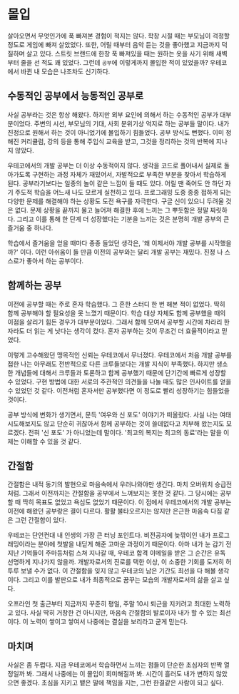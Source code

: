 # 몰입

살아오면서 무엇인가에 푹 빠져본 경험이 적지는 않다.
학창 시절 때는 부모님이 걱정할 정도로 게임에 빠져 살았었다.
또한, 어릴 때부터 음악 듣는 것을 좋아했고 지금까지 덕질하며 살고 있다.
스트릿 브랜드에 한창 푹 빠져있을 때는 원하는 옷을 사기 위해 새벽부터 줄을 선 적도 꽤 있었다.
그런데 `공부`에 이렇게까지 몰입한 적이 있었을까?
우테코에서 바뀐 내 모습은 나조차도 신기하다.

## 수동적인 공부에서 능동적인 공부로

사실 공부라는 것은 항상 해왔다.
하지만 외부 요인에 의해서 하는 수동적인 공부가 대부분이었다.
주변의 시선, 부모님의 기대, 사회 분위기상 억지로 하는 공부들 말이다.
내가 진정으로 원해서 하는 것이 아니었기에 몰입하기 힘들었다.
공부 방식도 뻔했다.
이미 정해진 커리큘럼, 강의 등을 통해 주입식 교육을 받고, 그것을 정리하는 것의 반복에 지나지 않았다.

우테코에서의 개발 공부는 더 이상 수동적이지 않다.
생각을 코드로 풀어내서 실제로 돌아가도록 구현하는 과정 자체가 재밌어서, 자발적으로 부족한 부분을 찾아서 학습하게 된다.
공부라기보다는 일종의 놀이 같은 느낌이 들 때도 있다.
어릴 땐 죽어도 안 하던 자기 주도적 학습을 어느새 나도 모르게 실천하고 있다.
프로그래밍 도중 종종 접하게 되는 다양한 문제를 해결해야 하는 상황도 도전 욕구를 자극한다.
구글 신이 있으니 두려울 것은 없다.
문제 상황을 끝까지 물고 늘어져 해결한 후에 느끼는 그 뿌듯함은 정말 짜릿하다.
그리고 이를 통해 한 단계 더 성장했다는 기분을 느끼는 것은 분명히 개발 공부의 큰 즐거움 중 하나다.

학습에서 즐거움을 얻을 때마다 종종 들었던 생각은, '왜 이제서야 개발 공부를 시작했을까?' 이다.
이런 아쉬움이 들 만큼 이전의 공부와는 달리 개발 공부는 재밌다.
진정 나 스스로가 좋아서 하는 공부이다.

## 함께하는 공부

이전에 공부할 때는 주로 혼자 학습했다.
그 흔한 스터디 한 번 해본 적이 없었다.
딱히 함께 공부해야 할 필요성을 못 느꼈기 때문이다.
학습 대상 자체도 함께 공부했을 때의 이점을 살리기 힘든 경우가 대부분이었다.
그래서 함께 모여서 공부할 시간에 차라리 한 자라도 더 읽는 게 낫다는 생각이 컸다.
혼자 공부하는 것이 무조건 더 효율적이라고 믿었다.

이렇게 고수해왔던 맹목적인 신뢰는 우테코에서 무너졌다.
우테코에서 처음 개발 공부를 접한 나는 아무래도 전반적으로 다른 크루들보다는 개발 지식이 부족했다.
하지만 생소한 개념들에 대해서 크루들과 토론하고 함께 공부했기 때문에 단기간에 빠르게 성장할 수 있었다.
구현 방법에 대한 서로의 주관적인 의견들을 나눌 때도 많은 인사이트를 얻을 수 있었던 것 같다.
이전처럼 혼자서만 공부했다면 이 정도로 빨리 성장하기는 힘들었을 것이다.

공부 방식에 변화가 생기면서, 문득 '여우와 신 포도' 이야기가 떠올랐다.
사실 나는 여태 시도해보지도 않고 단순히 귀찮아서 함께 공부하는 것이 쓸데없다고 치부해 왔는지도 모르겠다.
전혀 '신 포도' 가 아니었는데 말이다.
'최고의 복지는 최고의 동료'라는 말을 이제는 이해할 수 있을 것 같다.

## 간절함

간절함은 내적 동기의 발현으로 마음속에서 우러나와야만 생긴다.
마치 오버워치 승급전처럼.
그래서 이전까지는 간절함을 공부에서 느껴보지는 못한 것 같다.
그 당시에는 공부할 때 딱히 목표도 없었고 욕심도 없었기 때문이다.
이 점에서 우테코에서의 개발 공부는 이전에 해왔던 공부랑은 결이 다르다.
활활 불타오르지는 않지만 은근한 마음속 다짐 같은 그런 간절함이 있다.

우테코는 단언컨대 내 인생의 가장 큰 터닝 포인트다.
비전공자에 늦깎이인 내가 프로그래밍이라는 분야에 첫발을 내딛게 해준 고마운 과정이기 때문이다.
아마 내가 눈 감기 전 지난 기억들이 주마등처럼 스쳐 지나갈 때, 우테코 합격 이메일을 받은 그 순간은 유독 선명하게 지나가지 않을까.
개발자로서의 진로를 택한 이상, 이 소중한 기회를 도저히 허투루 보낼 수가 없다.
이 간절함을 잊지 않고 우테코의 남은 기간도 최선을 다 해볼 생각이다.
그리고 이를 발판으로 내가 최종적으로 꿈꾸는 모습의 개발자로서의 삶을 살고 싶다.

오프라인 첫 출근부터 지금까지 꾸준히 평일, 주말 10시 퇴근을 지키려고 최대한 노력하고 있다.
사실 딱히 거창한 건 아니지만, 마음속 간절함의 발로이자 내가 할 수 있는 최선이다.
이 노력이 쌓이고 쌓여서 나중에는 결실을 보리라고 굳게 믿는다.

## 마치며

사실은 좀 두렵다.
지금 우테코에서 학습하면서 느끼는 점들이 단순한 초심자의 반짝 열정일까 봐.
그래서 나중에는 이 몰입이 희미해질까 봐.
시간이 흘러도 내가 변하지 않았으면 좋겠다.
초심을 지키고 뱉은 말에 책임을 지는, 그런 한결같은 사람이 되고 싶다.
